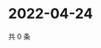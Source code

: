 # 2022-04-24

共 0 条

<!-- BEGIN WEIBO -->
<!-- 最后更新时间 Sun Apr 24 2022 11:27:20 GMT+0800 (China Standard Time) -->

<!-- END WEIBO -->
